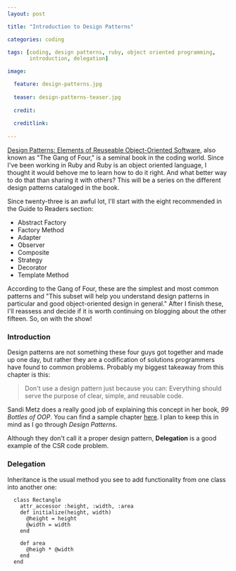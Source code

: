 ```yaml
---
layout: post

title: "Introduction to Design Patterns"

categories: coding

tags: [coding, design patterns, ruby, object oriented programming,
       introduction, delegation]

image:

  feature: design-patterns.jpg
  
  teaser: design-patterns-teaser.jpg
  
  credit:
  
  creditlink:
  
---
```


[Design Patterns: Elements of Reuseable Object-Oriented Software](https://www.amazon.com/gp/product/0201633612/ref=as_li_tl?ie=UTF8&tag=chadkreutzer-20&camp=1789&creative=9325&linkCode=as2&creativeASIN=0201633612&linkId=868c3a314f3c8199a22c226b2dad8037), also known as "The Gang of Four," is a seminal book in the coding world. Since I've been working in Ruby and Ruby is an object oriented language, I thought it would behove me to learn how to do it right. And what better way to do that than sharing it with others? This will be a series on the different design patterns cataloged in the book.

Since twenty-three is an awful lot, I'll start with the eight recommended in the Guide to Readers section:

* Abstract Factory
* Factory Method
* Adapter
* Observer
* Composite
* Strategy
* Decorator
* Template Method

According to the Gang of Four, these are the simplest and most common patterns and "This subset will help you understand design patterns in particular and good object-oriented design in general." After I finish these, I'll reassess and decide if it is worth continuing on blogging about the other fifteen. So, on with the show!

### Introduction

Design patterns are not something these four guys got together and made up one day, but rather they are a codification of solutions programmers have found to common problems. Probably my biggest takeaway from this chapter is this:

> Don't use a design pattern just because you can: Everything should serve the purpose of clear, simple, and reusable code.

Sandi Metz does a really good job of explaining this concept in her book, *99 Bottles of OOP*. You can find a sample chapter [here](https://www.sandimetz.com/99bottles/sample/). I plan to keep this in mind as I go through *Design Patterns*.

Although they don't call it a proper design pattern, **Delegation** is a good example of the CSR code problem.

### Delegation

Inheritance is the usual method you see to add functionality from one class into another one:

```
  class Rectangle
    attr_accessor :height, :width, :area
    def initialize(height, width)
      @height = height
      @width = width
    end

    def area
      @heigh * @width
    end
  end
